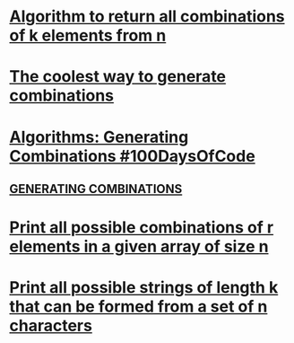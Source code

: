# [Algorithm to return all combinations of k elements from n](https://stackoverflow.com/questions/127704/algorithm-to-return-all-combinations-of-k-elements-from-n)





# [The coolest way to generate combinations](https://www.researchgate.net/publication/222401233_The_coolest_way_to_generate_combinations)



# [Algorithms: Generating Combinations #100DaysOfCode](https://dev.to/rrampage/algorithms-generating-combinations-100daysofcode-4o0a)





## [GENERATING COMBINATIONS](https://www.topcoder.com/generating-combinations/)





# [Print all possible combinations of r elements in a given array of size n](https://www.geeksforgeeks.org/print-all-possible-combinations-of-r-elements-in-a-given-array-of-size-n/)





# [Print all possible strings of length k that can be formed from a set of n characters](https://www.geeksforgeeks.org/print-all-combinations-of-given-length/)